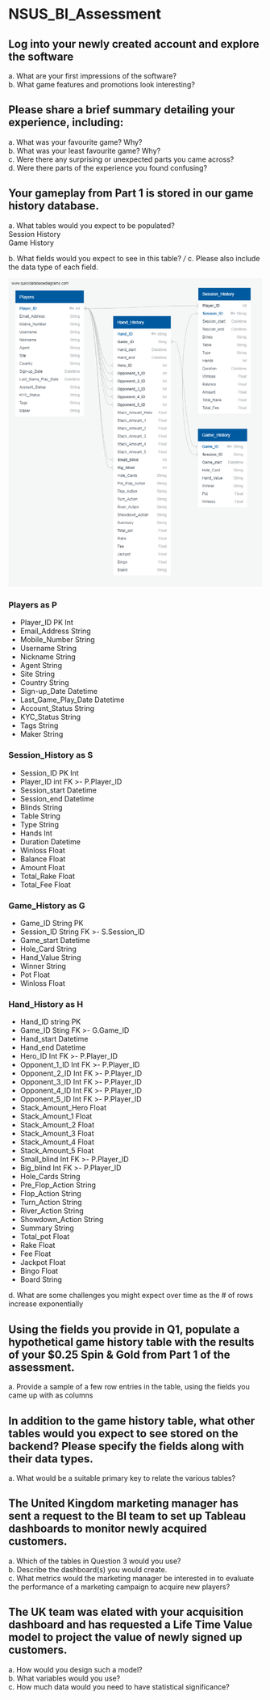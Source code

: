 # NSUS_BI_Assessment

## Log into your newly created account and explore the software
a. What are your first impressions of the software? <br />
b. What game features and promotions look interesting?

## Please share a brief summary detailing your experience, including:
a. What was your favourite game? Why?  <br />
b. What was your least favourite game? Why? <br />
c. Were there any surprising or unexpected parts you came across? <br />
d. Were there parts of the experience you found confusing? 

## Your gameplay from Part 1 is stored in our game history database.
a. What tables would you expect to be populated?<br />
Session History <br />
Game History 

b. What fields would you expect to see in this table? */* c. Please also include the data type of each field.
<br />

![ERD](https://raw.githubusercontent.com/alecngai/NSUS_BI_Assessment/main/Resources/ERD.png)

### Players as P

- Player_ID PK Int 
- Email_Address String 
- Mobile_Number String
- Username String
- Nickname String
- Agent String
- Site String
- Country String
- Sign-up_Date Datetime
- Last_Game_Play_Date Datetime
- Account_Status String
- KYC_Status String
- Tags String
- Maker String

### Session_History as S

- Session_ID PK Int
- Player_ID int FK >- P.Player_ID
- Session_start Datetime
- Session_end Datetime
- Blinds String
- Table String
- Type String
- Hands Int
- Duration Datetime
- Winloss Float
- Balance Float
- Amount Float
- Total_Rake Float
- Total_Fee Float

### Game_History as G

- Game_ID  String PK
- Session_ID String FK >- S.Session_ID
- Game_start Datetime
- Hole_Card String
- Hand_Value String
- Winner String
- Pot Float
- Winloss Float


### Hand_History as H

- Hand_ID string PK
- Game_ID Sting FK >- G.Game_ID
- Hand_start Datetime
- Hand_end Datetime
- Hero_ID Int FK >- P.Player_ID
- Opponent_1_ID Int FK >- P.Player_ID
- Opponent_2_ID Int FK >- P.Player_ID
- Opponent_3_ID Int FK >- P.Player_ID
- Opponent_4_ID Int FK >- P.Player_ID
- Opponent_5_ID Int FK >- P.Player_ID
- Stack_Amount_Hero Float
- Stack_Amount_1 Float
- Stack_Amount_2 Float
- Stack_Amount_3 Float
- Stack_Amount_4 Float
- Stack_Amount_5 Float
- Small_blind Int FK >- P.Player_ID
- Big_blind Int FK >- P.Player_ID
- Hole_Cards String
- Pre_Flop_Action String
- Flop_Action String
- Turn_Action String
- River_Action String
- Showdown_Action String
- Summary String
- Total_pot Float
- Rake Float
- Fee Float
- Jackpot Float
- Bingo Float
- Board String


d. What are some challenges you might expect over time as the # of rows increase
exponentially

## Using the fields you provide in Q1, populate a hypothetical game history table with the results of your $0.25 Spin & Gold from Part 1 of the assessment.
a. Provide a sample of a few row entries in the table, using the fields you came up
with as columns

## In addition to the game history table, what other tables would you expect to see stored on the backend? Please specify the fields along with their data types.
a. What would be a suitable primary key to relate the various tables?

## The United Kingdom marketing manager has sent a request to the BI team to set up Tableau dashboards to monitor newly acquired customers.
a. Which of the tables in Question 3 would you use? <br />
b. Describe the dashboard(s) you would create.<br />
c. What metrics would the marketing manager be interested in to evaluate the
performance of a marketing campaign to acquire new players?

## The UK team was elated with your acquisition dashboard and has requested a Life Time Value model to project the value of newly signed up customers.
a. How would you design such a model?<br />
b. What variables would you use?<br />
c. How much data would you need to have statistical significance?